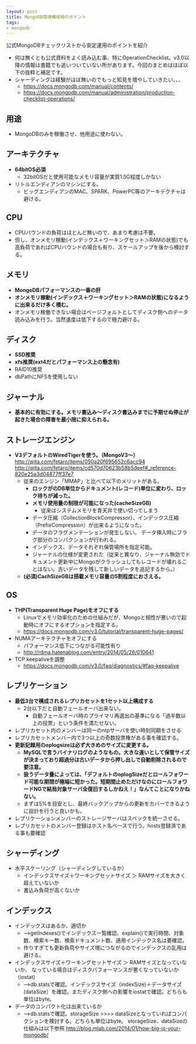```yaml
---
layout: post
title: MongoDB環境構成時のポイント
tags: 
- mongodb
---
```

公式MongoDBチェックリストから安定運用のポイントを紹介
  
<!-- more -->
- 何は無くとも公式資料をよく読み込む事、特にOperationChecklist。v3.0以降の情報は書籍でも追いついていない所があります。今回のまとめはほぼ以下の抜粋と補足です。
- シャーディングは経験がほぼ無いのでもっと知見を増やしていきたい、、、
  - https://docs.mongodb.com/manual/contents/
  - https://docs.mongodb.com/manual/administration/production-checklist-operations/


## 用途
- MongoDBのみを稼働させ、他用途に使わない。

## アーキテクチャ
- **64bitOS必須**
  - 32bitOSだと使用可能なメモリ容量が実質1.5G程度しかない
- リトルエンディアンのマシンにする。
  - ビッグエンディアンのMAC、SPARK、PowerPC等のアーキテクチャは避ける。

## CPU
- CPUバウンドの負荷はほとんど無いので、あまり考慮は不要。
- 但し、オンメモリ稼動(インデックス＋ワーキングセット＞RAMの状態)でも高負荷であればCPUバウンドの場合も有り、スケールアップを後から検討する。

## メモリ
- **MongoDBパフォーマンスの一番の肝**
- **オンメモリ稼動(インデックス＋ワーキングセット＞RAMの状態)になるように出来るだけ多く積む。**
- オンメモリ稼働できない場合はページフォルトとしてディスク側へのデータ読み込みを行う。当然速度は低下するので極力避ける。

## ディスク
- **SSD推奨**
- **xfs推奨(ext4だとパフォーマンス上の懸念有)**
- RAID10推奨
- dbPathにNFSを使用しない


## ジャーナル
- **基本的に有効にする。メモリ書込み～ディスク書込みまでに予期せぬ停止が起きた場合の障害を最小限に抑えられる。**

## ストレージエンジン
- **V3デフォルトのWiredTigerを使う。（MongoV3～）**
http://qiita.com/fetaro/items/050a20f695652c6acc94
http://qiita.com/fetaro/items/cd570d70623b58b5deef#_reference-820e25a3d04877ff37e7
  - 従来のエンジン「MMAP」と比べて以下のメリットがある。
    - **ロックがのDB単位からドキュメント(レコード)単位に変わり、ロック待ちが減った。**
    - **メモリ使用量の制限が可能になった(cacheSizeGB)**
      - 従来はシステムメモリを青天井で使い切ってしまう
    - データ圧縮（CollectionBlockCompressor）、インデックス圧縮（PrefixCompression）が出来るようになった。
    - データのフラグメンテーションが発生しない。
データ挿入時にフラグ部分のコンパクションが行われる。
    - インデックス、データそれぞれ保管場所を指定可能。
    - ジャーナルの仕様が変更された（従来と異なり、ジャーナル無効でドキュメント更新中にMongoがクラッシュしてもレコードが壊れることはない。古いデータを残して新しいデータを追記するから。）
  - **(必須)CachSizeGBは搭載メモリ容量の5割程度におさえる。**

## OS
- **THP(Transparent Huge Page)をオフにする**
  - Linuxでメモリ効率化のための仕組みだが、Mongoと相性が悪いので起動時にオフにするオプションを指定する。
  - https://docs.mongodb.com/v3.0/tutorial/transparent-huge-pages/
- NUMAアーキテクチャをオフにする
  - パフォーマンス低下につながる可能性有り
  - http://rdma.hatenablog.com/entry/2014/05/26/010641
- TCP keepaliveを調整
  - https://docs.mongodb.com/v3.0/faq/diagnostics/#faq-keepalive

## レプリケーション
- **最低3台で構成されるレプリカセットを1セット以上構成する**
  - 2台以下だと自動フェールオーバ出来ない。
    - 自動フェールオーバ時のプライマリ再選出の基準になる「過半数以上の投票」という条件を満たせない。
- レプリカセット内のメンバーは同一のntpサーバを使い時刻同期をさせる
- レプリカセットメンバー内で3つ以上の奇数投票権がある事を確認する。
- **更新記録用のoplogsizeは必ず大きめのサイズに変更する。**
  - **MySQLで言うバイナリログのようなもの。大きな違いとして保管サイズが決まっており超過分は古いデータから押し出しで自動削除されるので要注意。**
  - **扱うデータ量によっては、「デフォルトのoplogSizeだとロールフォワード可能な期間が極端に短かった。短期間止めただけなのにロールフォワードNGで結局対象サーバ全復旧するしかねえ！」なんてことになりかねない。**
  - まずは5%を目安とし、最終バックアップからの更新をカバーできるように設計を行うと良いかも。
- レプリケーションメンバーのストレージサーバはスペックを統一させる。
- レプリカセットのメンバー登録はホスト名ベースで行う。hosts登録済である事も要確認

## シャーディング
- 水平スケーリング（シャーディングしているか）
  - インデックスサイズ＋ワーキングセットサイズ ＞ RAMサイズを大きく超えていないか
  - 書込み負荷が高くないか

## インデックス
- インデックスはあるか、適切か
  - -->getIndexes()でインデックス一覧確認、explain()で実行時間、対象数、検索キー数、検索ドキュメント数、適用インデックス名は要確認。
  - 作りすぎても更新負荷やサイズ増につながるのでインデックスの乱用は避ける。
- インデックスサイズ＋ワーキングセットサイズ ＞ RAMサイズとなっていないか、
なっている場合はディスクパフォーマンスが悪くなっていないか（iostat)
  - -->db.statsで確認。インデックスサイズ（indexSize)＋データサイズ(dataSize）を確認。またディスク側への影響をiostatで確認。どちらも単位はbyte。
- データのコンパクト化は出来ているか
  - -->db.statsで確認。storageSize >>>> dataSizeとなっていればコンパクションを検討する。どちらも単位はbyte。
storageSize、dataSizeの仕組みは以下参照
http://blog.mlab.com/2014/01/how-big-is-your-mongodb/
